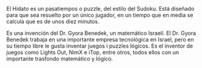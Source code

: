 El Hidato es un pasatiempos o puzzle, del estilo del Sudoku. Está diseñado para que sea resuelto por un único jugador, en un tiempo que en media se calcula que es de unos diez minutos.

Es una invención del Dr. Gyora Benedek, un matemático Israelí. El Dr. Gyora Benedek trabaja en una importante empresa tecnológica en Israel, pero en su tiempo libre le gusta inventar juegos i puzzles lógicos. Es el inventor de juegos como Lights Out, NimX e iTop, entre otros, todos ellos con un importante trasfondo matemático y lógico.